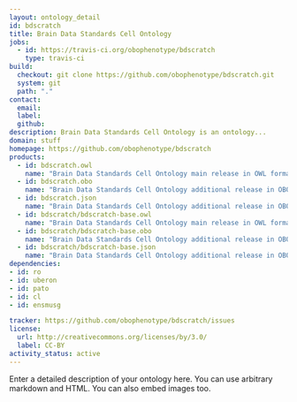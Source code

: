```yaml
---
layout: ontology_detail
id: bdscratch
title: Brain Data Standards Cell Ontology
jobs:
  - id: https://travis-ci.org/obophenotype/bdscratch
    type: travis-ci
build:
  checkout: git clone https://github.com/obophenotype/bdscratch.git
  system: git
  path: "."
contact:
  email: 
  label: 
  github: 
description: Brain Data Standards Cell Ontology is an ontology...
domain: stuff
homepage: https://github.com/obophenotype/bdscratch
products:
  - id: bdscratch.owl
    name: "Brain Data Standards Cell Ontology main release in OWL format"
  - id: bdscratch.obo
    name: "Brain Data Standards Cell Ontology additional release in OBO format"
  - id: bdscratch.json
    name: "Brain Data Standards Cell Ontology additional release in OBOJSon format"
  - id: bdscratch/bdscratch-base.owl
    name: "Brain Data Standards Cell Ontology main release in OWL format"
  - id: bdscratch/bdscratch-base.obo
    name: "Brain Data Standards Cell Ontology additional release in OBO format"
  - id: bdscratch/bdscratch-base.json
    name: "Brain Data Standards Cell Ontology additional release in OBOJSon format"
dependencies:
- id: ro
- id: uberon
- id: pato
- id: cl
- id: ensmusg

tracker: https://github.com/obophenotype/bdscratch/issues
license:
  url: http://creativecommons.org/licenses/by/3.0/
  label: CC-BY
activity_status: active
---
```


Enter a detailed description of your ontology here. You can use arbitrary markdown and HTML.
You can also embed images too.

